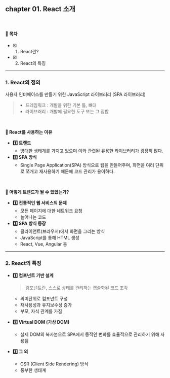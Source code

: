 ## chapter 01. React 소개

<br>

#### 🌱 목차

- [x] 1.  React란?
- [x] 2.  React의 특징

---

### 1. React의 정의

사용자 인터페이스를 만들기 위한 JavaScript 라이브러리 (SPA 라이브러리)

> - 프레임워크 : 개발을 위한 기본 틀, 뼈대
> - 라이브러리 : 개발에 필요한 도구 또는 그 집합

<br>

**📌 React를 사용하는 이유**

- **1️⃣ 트렌드**
  - 방대한 생태계를 가지고 있으며 이와 관련된 유용한 라이브러리가 굉장히 많다.
- **2️⃣ SPA 방식**
  - Single Page Application(SPA) 방식으로 웹을 만들어주며,
    화면을 여러 단위로 쪼개고 재사용하기 때문에 코드 관리가 용이하다.

<br>

**📌 어떻게 트렌드가 될 수 있었는가?**

- **1️⃣ 전통적인 웹 서비스의 문제**
  - 모든 페이지에 대한 네트워크 요청
  - 늘어나는 코드
- **2️⃣ SPA 방식 등장**
  - 클라이언트(브라우저)에서 화면을 그리는 방식
  - JavaScript를 통해 HTML 생성
  - React, Vue, Angular 등

---

### 2. React의 특징

- **1️⃣ 컴포넌트 기반 설계**

  > 컴포넌트란, 스스로 상태를 관리하는 캡슐화된 코드 조각

  - 의미단위로 컴포넌트 구성
  - 재사용성과 유지보수성 증가
  - 부모, 자식 관계를 가짐

- **2️⃣ Virtual DOM (가상 DOM)**

  - 실제 DOM의 복사본으로 SPA에서 동적인 변화를 효율적으로 관리하기 위해 사용됨

- **3️⃣ 그 외**

  - CSR (Client Side Rendering) 방식
  - 풍부한 생태계

